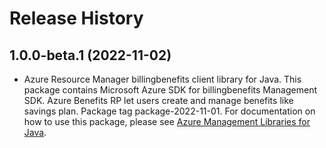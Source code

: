 # Release History

## 1.0.0-beta.1 (2022-11-02)

- Azure Resource Manager billingbenefits client library for Java. This package contains Microsoft Azure SDK for billingbenefits Management SDK. Azure Benefits RP let users create and manage benefits like savings plan. Package tag package-2022-11-01. For documentation on how to use this package, please see [Azure Management Libraries for Java](https://aka.ms/azsdk/java/mgmt).
